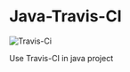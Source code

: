 # Java-Travis-CI
![Travis-Ci](https://travis-ci.org/Spacebody/Ci-Test.svg?branch=master)

Use Travis-CI in java project
